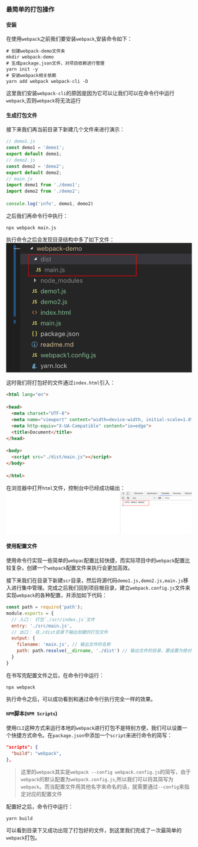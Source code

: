 ### 最简单的打包操作
#### 安装
在使用`webpack`之前我们要安装`webpack`,安装命令如下：  
```npm
# 创建webpack-demo文件夹
mkdir webpack-demo
# 生成package.json文件，对项目依赖进行管理
yarn init -y
# 安装webpack相关依赖
yarn add webpack webpack-cli -D
```
这里我们安装`webpack-cli`的原因是因为它可以让我们可以在命令行中运行`webpack`,否则`webpack`将无法运行

#### 生成打包文件

接下来我们再当前目录下新建几个文件来进行演示：  
```js
// demo1.js
const demo1 = 'demo1';
export default demo1;
// demo2.js
const demo2 = 'demo2';
export default demo2;
// main.js
import demo1 from './demo1';
import demo2 from './demo2';

console.log('info', demo1, demo2)
```

之后我们再命令行中执行：  
```npm
npx webpack main.js
```
执行命令之后会发现目录结构中多了如下文件：  
![first-build](../screenshots/first-build.png)

这时我们将打包好的文件通过`index.html`引入：  
```html
<html lang="en">

<head>
  <meta charset="UTF-8">
  <meta name="viewport" content="width=device-width, initial-scale=1.0">
  <meta http-equiv="X-UA-Compatible" content="ie=edge">
  <title>Document</title>
</head>

<body>
  <script src="./dist/main.js"></script>
</body>

</html>
```

在浏览器中打开`html`文件，控制台中已经成功输出：  
![first-console](../screenshots/first-console.png)

#### 使用配置文件
使用命令行实现一些简单的`webpac`配置比较快捷，而实际项目中的`webpack`配置比较复杂，创建一个`webpack`配置文件来执行会更加高效。

接下来我们在目录下新建`scr`目录，然后将源代码`demo1.js,demo2.js,main.js`移入进行集中管理。完成之后我们回到项目根目录，建立`webpack.config.js`文件来实现`webpack`的各种配置，并添加如下代码：  
```js
const path = require('path');
module.exports = {
  // 入口： 打包`./scr/index.js`文件
  entry: './src/main.js',
  // 出口： 在./dist目录下输出创建的打包文件
  output: {
    filename: 'main.js', // 输出文件的名称
    path: path.resolve(__dirname, './dist') // 输出文件的目录，要设置为绝对路径
  }
}
```

在书写完配置文件之后，在命令行中运行：  
```npm
npx webpack
```

执行命令之后，可以成功看到和通过命令行执行完全一样的效果。

#### `NPM`脚本(`NPM Scripts`)
使用`CLI`这种方式来运行本地的`webpack`进行打包不是特别方便，我们可以设置一个快捷方式命令。在`package.json`中添加一个`script`来进行命令的简写：  
```json
"scripts": {
  "build": "webpack",
},
```
> 这里的`webpack`其实是`webpack --config webpack.config.js`的简写，由于`webpack`的默认配置为`webpack.config.js`,所以我们可以将其简写为`webpack`。而当配置文件用其他名字来命名的话，就需要通过`--config`来指定对应的配置文件

配置好之后，命令行中运行：  
```npm
yarn build
```
可以看到目录下又成功出现了打包好的文件，到这里我们完成了一次最简单的`webpack`打包。